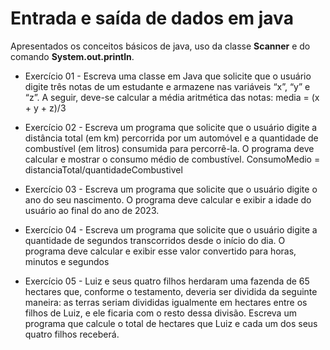 # Entrada e saída de dados em java

Apresentados os conceitos básicos de java, uso da classe **Scanner** e do comando **System.out.println**.

* Exercício 01 - Escreva uma classe em Java que solicite que o usuário digite três notas de um estudante e armazene
nas variáveis “x”, “y” e “z”. A seguir, deve-se calcular a média aritmética das notas:
media = (x + y + z)/3
* Exercício 02 - Escreva um programa que solicite que o usuário digite a distância total (em km) percorrida por um
automóvel e a quantidade de combustível (em litros) consumida para percorrê-la. O programa deve calcular
e mostrar o consumo médio de combustível.
ConsumoMedio = distanciaTotal/quantidadeCombustivel 

* Exercício 03 - Escreva um programa que solicite que o usuário digite o ano do seu nascimento. O programa deve
calcular e exibir a idade do usuário ao final do ano de 2023. 
* Exercício 04 - Escreva um programa que solicite que o usuário digite a quantidade de segundos transcorridos desde
o início do dia. O programa deve calcular e exibir esse valor convertido para horas, minutos e segundos
* Exercício 05 - Luiz e seus quatro filhos herdaram uma fazenda de 65 hectares que, conforme o testamento, deveria
ser dividida da seguinte maneira: as terras seriam divididas igualmente em hectares entre os filhos de Luiz,
e ele ficaria com o resto dessa divisão. Escreva um programa que calcule o total de hectares que Luiz e cada
um dos seus quatro filhos receberá.